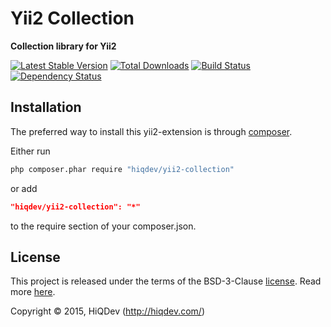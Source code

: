 Yii2 Collection
===============

**Collection library for Yii2**

[![Latest Stable Version](https://poser.pugx.org/hiqdev/yii2-collection/v/stable)](//packagist.org/packages/hiqdev/yii2-collection)
[![Total Downloads](https://poser.pugx.org/hiqdev/yii2-collection/downloads)](//packagist.org/packages/hiqdev/yii2-collection)
[![Build Status](https://img.shields.io/travis/hiqdev/yii2-collection.svg)](http://travis-ci.org/hiqdev/yii2-collection)
[![Dependency Status](https://www.versioneye.com/php/hiqdev:yii2-collection/dev-master/badge.svg)](https://www.versioneye.com/php/hiqdev:yii2-collection/dev-master)

## Installation

The preferred way to install this yii2-extension is through [composer](http://getcomposer.org/download/).

Either run

```sh
php composer.phar require "hiqdev/yii2-collection"
```

or add

```json
"hiqdev/yii2-collection": "*"
```

to the require section of your composer.json.

## License

This project is released under the terms of the BSD-3-Clause [license](LICENSE).
Read more [here](http://choosealicense.com/licenses/bsd-3-clause).

Copyright © 2015, HiQDev (http://hiqdev.com/)
